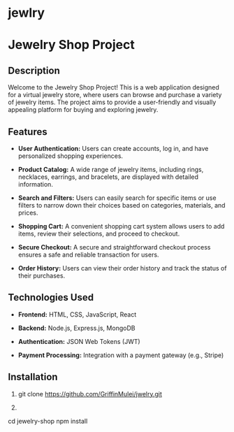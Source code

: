 # jewlry


# Jewelry Shop Project

## Description

Welcome to the Jewelry Shop Project! This is a web application designed for a virtual jewelry store, where users can browse and purchase a variety of jewelry items. The project aims to provide a user-friendly and visually appealing platform for buying and exploring jewelry.

## Features

- **User Authentication:** Users can create accounts, log in, and have personalized shopping experiences.

- **Product Catalog:** A wide range of jewelry items, including rings, necklaces, earrings, and bracelets, are displayed with detailed information.

- **Search and Filters:** Users can easily search for specific items or use filters to narrow down their choices based on categories, materials, and prices.

- **Shopping Cart:** A convenient shopping cart system allows users to add items, review their selections, and proceed to checkout.

- **Secure Checkout:** A secure and straightforward checkout process ensures a safe and reliable transaction for users.

- **Order History:** Users can view their order history and track the status of their purchases.

## Technologies Used

- **Frontend:** HTML, CSS, JavaScript, React

- **Backend:** Node.js, Express.js, MongoDB

- **Authentication:** JSON Web Tokens (JWT)

- **Payment Processing:** Integration with a payment gateway (e.g., Stripe)

## Installation

1. git clone https://github.com/GriffinMulei/jwelry.git

2.
cd jewelry-shop
npm install
